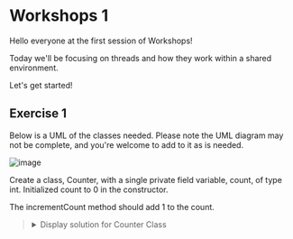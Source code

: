 # Workshops 1

<p>Hello everyone at the first session of Workshops!</p>
<p>Today we'll be focusing on threads and how they work within a shared environment.</p>
<p>Let's get started!</p>

## Exercise 1

<p>Below is a UML of the classes needed. Please note the UML diagram may not be complete, and you're welcome to add to it as is needed.</p>

![image](https://github.com/OliwierWijas/OliwierWijas.github.io/assets/119060666/547f93f1-a2e2-4538-af0d-a721a8cf463b)

<p>Create a class, Counter, with a single private field variable, count, of type int. Initialized count to 0 in the constructor.</p>

<p>The incrementCount method should add 1 to the count.</p>

<blockquote>
<details>
<summary>Display solution for Counter Class</summary>
  
```java
public class Counter
{
  private int count;
  
  public Counter()
  {
    this.count = 0;
  }
  
  public void incrementCount()
  {
    count++;
  }
  
  public int getCount()
  {
    return count;
  }
}
```

</details>
</blockquote>
